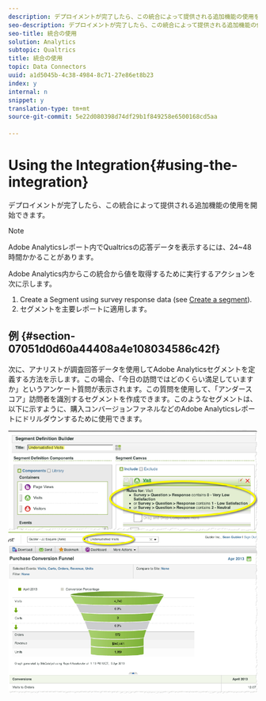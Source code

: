 ```yaml
---
description: デプロイメントが完了したら、この統合によって提供される追加機能の使用を開始できます。
seo-description: デプロイメントが完了したら、この統合によって提供される追加機能の使用を開始できます。
seo-title: 統合の使用
solution: Analytics
subtopic: Qualtrics
title: 統合の使用
topic: Data Connectors
uuid: a1d5045b-4c38-4984-8c71-27e86et8b23
index: y
internal: n
snippet: y
translation-type: tm+mt
source-git-commit: 5e22d080398d74df29b1f849258e6500168cd5aa

---
```



# Using the Integration{#using-the-integration}

デプロイメントが完了したら、この統合によって提供される追加機能の使用を開始できます。

>[!NOTE]
>
>Adobe Analyticsレポート内でQualtricsの応答データを表示するには、24~48時間かかることがあります。

Adobe Analytics内からこの統合から値を取得するために実行するアクションを次に示します。

1. Create a Segment using survey response data (see [Create a segment](http://microsite.omniture.com/t2/help/en_US/sc/user/index.html?f=t_segment.html)).
1. セグメントを主要レポートに適用します。

## 例 {#section-07051d0d60a44408a4e108034586c42f}

次に、アナリストが調査回答データを使用してAdobe Analyticsセグメントを定義する方法を示します。この場合、「今日の訪問ではどのくらい満足していますか」というアンケート質問が表示されます。この質問を使用して、「アンダースコア」訪問者を識別するセグメントを作成できます。このようなセグメントは、以下に示すように、購入コンバージョンファネルなどのAdobe Analyticsレポートにドリルダウンするために使用できます。

![](assets/using-1.png) ![](assets/using-2.png)

